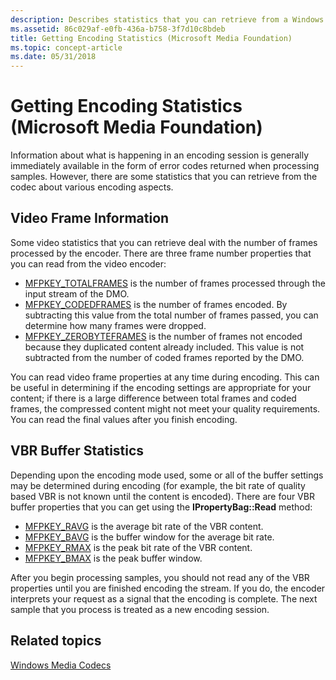 ```yaml
---
description: Describes statistics that you can retrieve from a Windows Media codec.
ms.assetid: 86c029af-e0fb-436a-b758-3f7d10c8bdeb
title: Getting Encoding Statistics (Microsoft Media Foundation)
ms.topic: concept-article
ms.date: 05/31/2018
---
```


# Getting Encoding Statistics (Microsoft Media Foundation)

Information about what is happening in an encoding session is generally immediately available in the form of error codes returned when processing samples. However, there are some statistics that you can retrieve from the codec about various encoding aspects.

## Video Frame Information

Some video statistics that you can retrieve deal with the number of frames processed by the encoder. There are three frame number properties that you can read from the video encoder:

-   [MFPKEY\_TOTALFRAMES](mfpkey-totalframesproperty.md) is the number of frames processed through the input stream of the DMO.
-   [MFPKEY\_CODEDFRAMES](mfpkey-codedframesproperty.md) is the number of frames encoded. By subtracting this value from the total number of frames passed, you can determine how many frames were dropped.
-   [MFPKEY\_ZEROBYTEFRAMES](mfpkey-zerobyteframesproperty.md) is the number of frames not encoded because they duplicated content already included. This value is not subtracted from the number of coded frames reported by the DMO.

You can read video frame properties at any time during encoding. This can be useful in determining if the encoding settings are appropriate for your content; if there is a large difference between total frames and coded frames, the compressed content might not meet your quality requirements. You can read the final values after you finish encoding.

## VBR Buffer Statistics

Depending upon the encoding mode used, some or all of the buffer settings may be determined during encoding (for example, the bit rate of quality based VBR is not known until the content is encoded). There are four VBR buffer properties that you can get using the **IPropertyBag::Read** method:

-   [MFPKEY\_RAVG](mfpkey-ravgproperty.md) is the average bit rate of the VBR content.
-   [MFPKEY\_BAVG](mfpkey-bavgproperty.md) is the buffer window for the average bit rate.
-   [MFPKEY\_RMAX](mfpkey-rmaxproperty.md) is the peak bit rate of the VBR content.
-   [MFPKEY\_BMAX](mfpkey-bmaxproperty.md) is the peak buffer window.

After you begin processing samples, you should not read any of the VBR properties until you are finished encoding the stream. If you do, the encoder interprets your request as a signal that the encoding is complete. The next sample that you process is treated as a new encoding session.

## Related topics

<dl> <dt>

[Windows Media Codecs](windows-media-codecs.md)
</dt> </dl>

 

 




